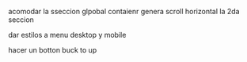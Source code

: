 acomodar la sseccion glpobal contaienr genera scroll horizontal la 2da seccion 

dar estilos a menu desktop y mobile 

hacer un botton buck to up 

